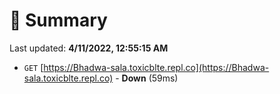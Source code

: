 # 📖 Summary
Last updated: **4/11/2022, 12:55:15 AM**

- `GET` [https://Bhadwa-sala.toxicblte.repl.co](https://Bhadwa-sala.toxicblte.repl.co) - **Down** (59ms)
